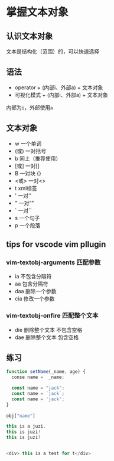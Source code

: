 # 掌握文本对象

## 认识文本对象
文本是结构化（范围）的，可以快速选择

## 语法
* operator + (内部i、外部a) + 文本对象
* 可视化模式 + (内部i、外部a) + 文本对象

内部为`i`，外部使用`a`

## 文本对象
* w 一个单词
* (或) 一对括号
* b  同上（推荐使用）
* [或] 一对[]
* B 一对块 {}
* <或> 一对<>
* t xml标签
* ' 一对''
* " 一对“”
* ` 一对``
* s 一个句子
* p 一个段落

## tips for vscode vim pllugin

### vim-textobj-arguments 匹配参数
* ia 不包含分隔符
* aa 包含分隔符
* daa 删除一个参数
* cia 修改一个参数

### vim-textobj-onfire 匹配整个文本
* die 删除整个文本 不包含空格
* dae 删除整个文本 包含空格

## 练习

```javascript
function setName(_name, age) {
  conse name =  _name;

  const name = "jack";
  const name = `jack`;
  const name = 'jack';
}
 
obj["name"]

this is a juzi.
this is juzi!
this is juzi?


<div> this is a test for t</div>
```